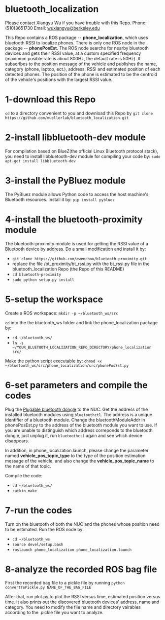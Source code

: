 # bluetooth_localization
Please contact Xiangyu Wu if you have trouble with this Repo. Phone: (510)3651730  Email: wuxiangyu@berkeley.edu

This Repo contains a ROS package -- **phone_localization**, which uses bluetooth RSSI to localize phones. There is only one ROS node in the package -- **phonePosEst**. The ROS node searchs for nearby bluetooth devices and gets their RSSI value, at a custom specified frequency (maximum posible rate is about 800Hz, the default rate is 50Hz). It subscribes to the position message of the vehicle and publishes the name, category (phone, laptop, ect.), address, RSSI and estimated position of each detected phones. The position of the phone is estimated to be the centroid of the vehicle's positions with the largest RSSI value.

# 1-download this Repo
`cd` to a directory convenient to you and download this Repo by `git clone https://github.com/muellerlab/bluetooth_localization.git`

# 2-install libbluetooth-dev module
For compilation based on BlueZ(the official Linux Bluetooth protocol stack), you need to install libbluetooth-dev module for compiling your code by: `sudo apt-get install libbluetooth-dev`

# 3-install the PyBluez module
The PyBluez module allows Python code to access the host machine's Bluetooth resources. Install it by: `pip install pybluez`

# 4-install the bluetooth-proximity module
The bluetooth-proximity module is used for getting the RSSI value of a Bluetooth device by address. Do a small modification and install it by:
* `git clone https://github.com/ewenchou/bluetooth-proximity.git`
*  replace the file /bt_proximity/bt_rssi.py with the bt_rssi.py file in the bluetooth_localization Repo (the Repo of this README)
* `cd bluetooth-proximity`
* `sudo python setup.py install`

# 5-setup the workspace 
Create a ROS workspace:
`mkdir -p ~/bluetooth_ws/src`

`cd` into the the bluetooth_ws folder and link the phone_localization package by:
* `cd ~/bluetooth_ws/`
* `ln -s ~/YOUR_BLUETOOTH_LOCALIZATION_REPO_DIRECTORY/phone_localization src/`

Make the python script executable by:
`chmod +x ~/bluetooth_ws/src/phone_localization/src/phonePosEst.py`


# 6-set parameters and compile the codes
Plug the [Plugable bluetooth dongle](https://www.amazon.com/Plugable-Bluetooth-Adapter-Raspberry-Compatible/dp/B009ZIILLI/) to the NUC. Get the address of the installed bluetooth modules using `bluetoothctl`. The address is a unique identifier of a bluetooth module. Change the bluetoothModuleAddr in phonePosEst.py to the address of the bluetooth module you want to use. If you are unable to distinguish which address correponds to the bluetooth dongle, just unplug it, run `bluetoothctl` again and see which device disappears.

In addition, in phone_localization.launch, please change the parameter named **vehicle_pos_topic_type** to the type of the position estimation message of the vehicle, and also change the **vehicle_pos_topic_name** to the name of that topic.  

Compile the code:
* `cd ~/bluetooth_ws/`
* `catkin_make`

# 7-run the codes 
Turn on the bluetooth of both the NUC and the phones whose position need to be estimated. Run the ROS node by:
* `cd ~/bluetooth_ws`
* `source devel/setup.bash`
* `roslaunch phone_localization phone_localization.launch`

# 8-analyze the recorded ROS bag file
First the recorded bag file to a pickle file by running `python convertToPickle.py NAME_OF_THE_BAG_FILE`

After that, run plot.py to plot the RSSI versus time, estimated position versus time. It also prints out the discovered bluetooth devices' address, name and category. You need to modify the file name and directory vairables according to the .pickle file you want to analyze. 
